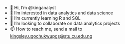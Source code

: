 - 👋 Hi, I’m @kinganalyst
- 👀 I’m interested in data analytics and data science
- 🌱 I’m currently learning R and SQL
- 💞️ I’m looking to collaborate on data analytics projects
- 📫 How to reach me, send a mail to kingsley.ugochukwupgs@stu.cu.edu.ng

<!---
kinganalyst/kinganalyst is a ✨ special ✨ repository because its `README.md` (this file) appears on your GitHub profile.
You can click the Preview link to take a look at your changes.
--->
